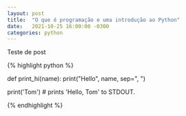 ```yaml
---
layout: post
title:  "O que é programação e uma introdução ao Python"
date:   2021-10-25 16:00:00 -0300
categories: python
---
```

Teste de post

{% highlight python %}

def print_hi(name):
    print("Hello", name, sep=", ")

print('Tom') # prints 'Hello, Tom' to STDOUT.

{% endhighlight %}
